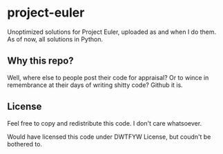 # project-euler
Unoptimized solutions for Project Euler, uploaded as and when I do them. As of now, all solutions in Python.

## Why this repo?
Well, where else to people post their code for appraisal? Or to wince in remembrance at their days of writing shitty code? Github it is.

## License
Feel free to copy and redistribute this code. I don't care whatsoever.

Would have licensed this code under DWTFYW License, but coudn't be bothered to.
